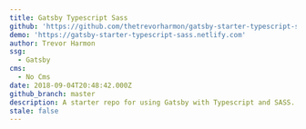 ```yaml
---
title: Gatsby Typescript Sass
github: 'https://github.com/thetrevorharmon/gatsby-starter-typescript-sass'
demo: 'https://gatsby-starter-typescript-sass.netlify.com'
author: Trevor Harmon
ssg:
  - Gatsby
cms:
  - No Cms
date: 2018-09-04T20:48:42.000Z
github_branch: master
description: A starter repo for using Gatsby with Typescript and SASS.
stale: false
---
```

